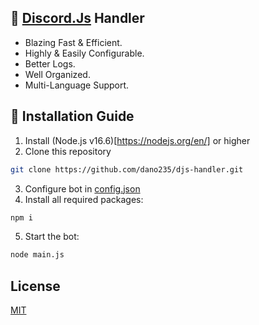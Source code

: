 ## 🤖 [Discord.Js](https://www.npmjs.com/package/discord.js) Handler
- Blazing Fast & Efficient.
- Highly & Easily Configurable.
- Better Logs.
- Well Organized.
- Multi-Language Support.

## 🚧 Installation Guide
1. Install (Node.js v16.6)[https://nodejs.org/en/] or higher
2. Clone this repository
```bash
git clone https://github.com/dano235/djs-handler.git
```
3. Configure bot in [config.json](https://github.com/danodee/advanced-djs-handler/blob/main/src/config/config.json)
4. Install all required packages:
```bash
npm i
```
5. Start the bot:
```bash
node main.js
```

## License
[MIT](https://github.com/danodee/djs-handler/blob/main/LICENSE)
